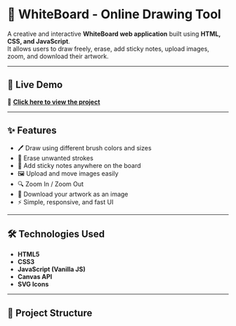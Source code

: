 # 🎨 WhiteBoard - Online Drawing Tool

A creative and interactive **WhiteBoard web application** built using **HTML, CSS, and JavaScript**.  
It allows users to draw freely, erase, add sticky notes, upload images, zoom, and download their artwork.

---

## 🚀 Live Demo

🔗 **[Click here to view the project](https://PrathmeshWaghmare2207.github.io/WhiteBoard/)**

---

## ✨ Features

- 🖊️ Draw using different brush colors and sizes  
- 🧽 Erase unwanted strokes  
- 📌 Add sticky notes anywhere on the board  
- 🖼️ Upload and move images easily  
- 🔍 Zoom In / Zoom Out  
- 💾 Download your artwork as an image  
- ⚡ Simple, responsive, and fast UI  

---

## 🛠️ Technologies Used

- **HTML5**  
- **CSS3**  
- **JavaScript (Vanilla JS)**  
- **Canvas API**  
- **SVG Icons**

---

## 📁 Project Structure


